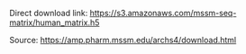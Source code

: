 Direct download link: https://s3.amazonaws.com/mssm-seq-matrix/human_matrix.h5

Source: https://amp.pharm.mssm.edu/archs4/download.html
